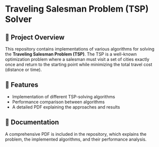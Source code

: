 # Traveling Salesman Problem (TSP) Solver

## 📌 Project Overview

This repository contains implementations of various algorithms for solving the **Traveling Salesman Problem (TSP)**. The TSP is a well-known optimization problem where a salesman must visit a set of cities exactly once and return to the starting point while minimizing the total travel cost (distance or time).

## 🚀 Features

- Implementation of different TSP-solving algorithms
- Performance comparison between algorithms
- A detailed PDF explaining the approaches and results

## 📄 Documentation

A comprehensive PDF is included in the repository, which explains the problem, the implemented algorithms, and their performance analysis.

